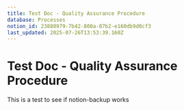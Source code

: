 ```yaml
---
title: Test Doc - Quality Assurance Procedure
database: Processes
notion_id: 23880979-7b42-800a-87b2-e160db9d0cf3
last_updated: 2025-07-26T13:53:39.160Z
---
```


# Test Doc - Quality Assurance Procedure


This is a test to see if notion-backup works

